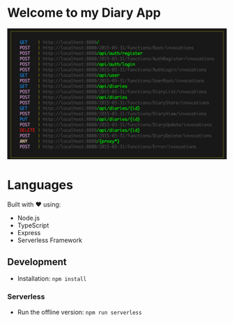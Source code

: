 # Welcome to my Diary App
![serverless](serverless.png)

# Languages
Built with ❤️ using:
- Node.js
- TypeScript
- Express
- Serverless Framework

## Development
- Installation: `npm install`

### Serverless
- Run the offline version: `npm run serverless`
